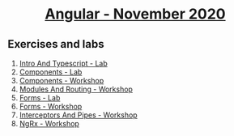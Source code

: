 
# <a href="https://softuni.bg/trainings/3047/angular-november-2020"><p align="center"> Angular - November 2020<p>
</a>



## Exercises and labs
1. <a href="https://github.com/PhilShishov/Software-University/tree/master/Angular/Homeworks/01.Intro-And-Typescript_Lab" > Intro And Typescript - Lab</a> 
2. <a href="https://github.com/PhilShishov/Software-University/tree/master/Angular/Homeworks/02.Components_Lab" > Components - Lab</a> 
3. <a href="https://github.com/PhilShishov/Software-University/tree/master/Angular/Homeworks/03.Workshop-Components" > Components - Workshop</a> 
4. <a href="https://github.com/PhilShishov/Software-University/tree/master/Angular/Homeworks/04.Workshop-Modules-Routing" > Modules And Routing - Workshop</a> 
5. <a href="https://github.com/PhilShishov/Software-University/tree/master/Angular/Homeworks/05.Forms_Lab" > Forms - Lab</a> 
6. <a href="https://github.com/PhilShishov/Software-University/tree/master/Angular/Homeworks/06.Workshop-Forms" > Forms - Workshop</a> 
7. <a href="https://github.com/PhilShishov/Software-University/tree/master/Angular/Homeworks/07.Workshop-Interceptors-Pipes" >Interceptors And Pipes - Workshop</a> 
8. <a href="https://github.com/PhilShishov/Software-University/tree/master/Angular/Homeworks/08.Workshop-NgRx" > NgRx - Workshop</a> 
